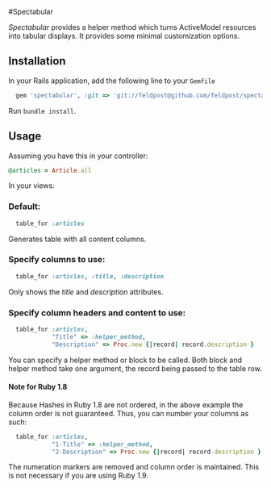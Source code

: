 #Spectabular

_Spectabular_ provides a helper method which turns ActiveModel resources into tabular displays. It provides some minimal customization options.


## Installation

In your Rails application, add the following line to your `Gemfile`

```ruby
  gem 'spectabular', :git => 'git://feldpost@github.com/feldpost/spectabular.git'
```

Run `bundle install`.

## Usage

Assuming you have this in your controller:

```ruby
@articles = Article.all
```

In your views:

### Default:

```ruby
  table_for :articles
```

Generates table with all content columns.

### Specify columns to use:

```ruby
  table_for :articles, :title, :description
```

Only shows the _title_ and _description_ attributes.


### Specify column headers and content to use:

```ruby
  table_for :articles,
            "Title" => :helper_method,
            "Description" => Proc.new {|record| record.description }
```

You can specify a helper method or block to be called. Both block and helper method take one argument, the record being passed to the table row.

#### Note for Ruby 1.8

Because Hashes in Ruby 1.8 are not ordered, in the above example the column order is not guaranteed. Thus, you can number your columns as such:

```ruby
  table_for :articles,
            "1-Title" => :helper_method,
            "2-Description" => Proc.new {|record| record.description }
```

The numeration markers are removed and column order is maintained. This is not necessary if you are using Ruby 1.9.
